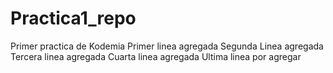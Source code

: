 # Practica1_repo
Primer practica de Kodemia
  Primer linea agregada
Segunda Linea agregada
Tercera linea agregada
Cuarta linea agregada
Ultima linea por agregar

